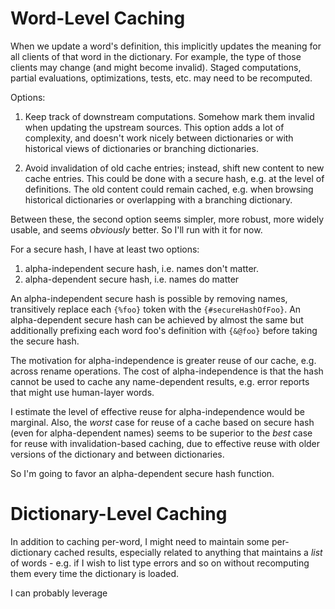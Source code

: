 
# Word-Level Caching

When we update a word's definition, this implicitly updates the meaning for all clients of that word in the dictionary. For example, the type of those clients may change (and might become invalid). Staged computations, partial evaluations, optimizations, tests, etc. may need to be recomputed.

Options:

1. Keep track of downstream computations. Somehow mark them invalid when updating the upstream sources. This option adds a lot of complexity, and doesn't work nicely between dictionaries or with historical views of dictionaries or branching dictionaries.

2. Avoid invalidation of old cache entries; instead, shift new content to new cache entries. This could be done with a secure hash, e.g. at the level of definitions. The old content could remain cached, e.g. when browsing historical dictionaries or overlapping with a branching dictionary.

Between these, the second option seems simpler, more robust, more widely usable, and seems *obviously* better. So I'll run with it for now. 

For a secure hash, I have at least two options:

1. alpha-independent secure hash, i.e. names don't matter.
2. alpha-dependent secure hash, i.e. names do matter

An alpha-independent secure hash is possible by removing names, transitively replace each `{%foo}` token with the `{#secureHashOfFoo}`. An alpha-dependent secure hash can be achieved by almost the same but additionally prefixing each word foo's definition with `{&@foo}` before taking the secure hash.

The motivation for alpha-independence is greater reuse of our cache, e.g. across rename operations. The cost of alpha-independence is that the hash cannot be used to cache any name-dependent results, e.g. error reports that might use human-layer words.

I estimate the level of effective reuse for alpha-independence would be marginal. Also, the *worst* case for reuse of a cache based on secure hash (even for alpha-dependent names) seems to be superior to the *best* case for reuse with invalidation-based caching, due to effective reuse with older versions of the dictionary and between dictionaries. 

So I'm going to favor an alpha-dependent secure hash function.

# Dictionary-Level Caching

In addition to caching per-word, I might need to maintain some per-dictionary cached results, especially related to anything that maintains a *list* of words - e.g. if I wish to list type errors and so on without recomputing them every time the dictionary is loaded. 

I can probably leverage 

